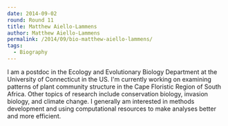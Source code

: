 ```yaml
---
date: 2014-09-02
round: Round 11
title: Matthew Aiello-Lammens
author: Matthew Aiello-Lammens
permalink: /2014/09/bio-matthew-aiello-lammens/
tags:
  - Biography
---
```

I am a postdoc in the Ecology and Evolutionary Biology Department at the University of Connecticut in the US. I'm currently working on examining patterns of plant community structure in the Cape Floristic Region of South Africa. Other topics of research include conservation biology, invasion biology, and climate change. I generally am interested in methods development and using computational resources to make analyses better and more efficient.
